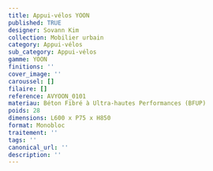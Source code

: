 ```yaml
---
title: Appui-vélos YOON 
published: TRUE
designer: Sovann Kim
collection: Mobilier urbain
category: Appui-vélos 
sub_category: Appui-vélos 
gamme: YOON 
finitions: ''
cover_image: ''
caroussel: []
filaire: []
reference: AVYOON_0101
materiau: Béton Fibré à Ultra-hautes Performances (BFUP)
poids: 28
dimensions: L600 x P75 x H850 
format: Monobloc
traitement: ''
tags: ''
canonical_url: ''
description: ''
---
```

